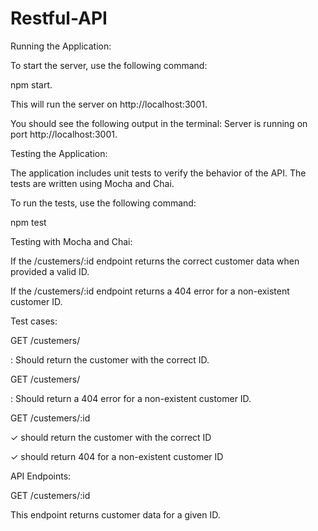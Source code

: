 # Restful-API

Running the Application:

To start the server, use the following command:

npm start.

This will run the server on http://localhost:3001.

You should see the following output in the terminal:
Server is running on port http://localhost:3001.

Testing the Application:

The application includes unit tests to verify the behavior of the API. The tests are written using Mocha and Chai.

To run the tests, use the following command:

npm test

Testing with Mocha and Chai:

If the /custemers/:id endpoint returns the correct customer data when provided a valid ID.

If the /custemers/:id endpoint returns a 404 error for a non-existent customer ID.

Test cases:

GET /custemers/

: Should return the customer with the correct ID.

GET /custemers/

: Should return a 404 error for a non-existent customer ID.

GET /custemers/:id

  ✓ should return the customer with the correct ID
  
  ✓ should return 404 for a non-existent customer ID
  
API Endpoints:

GET /custemers/:id

This endpoint returns customer data for a given ID.
